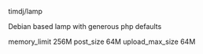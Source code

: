 timdj/lamp

Debian based lamp with generous php defaults

memory_limit 256M
post_size 64M
upload_max_size 64M

